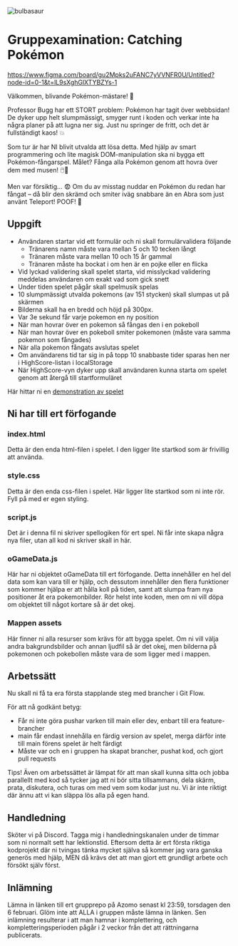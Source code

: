 ![bulbasaur](./assets/background.png)

# Gruppexamination: Catching Pokémon

https://www.figma.com/board/gu2Mpks2uFANC7yVVNFR0U/Untitled?node-id=0-1&t=lL9sXghGlXTYBZYs-1

Välkommen, blivande Pokémon-mästare! 🌟

Professor Bugg har ett STORT problem: Pokémon har tagit över webbsidan! De dyker upp helt slumpmässigt, smyger runt i koden och verkar inte ha några planer på att lugna ner sig. Just nu springer de fritt, och det är fullständigt kaos! 💥

Som tur är har NI blivit utvalda att lösa detta. Med hjälp av smart programmering och lite magisk DOM-manipulation ska ni bygga ett Pokémon-fångarspel. Målet? Fånga alla Pokémon genom att hovra över dem med musen! 🖱️🎯

Men var försiktig… 😨 Om du av misstag nuddar en Pokémon du redan har fångat – då blir den skrämd och smiter iväg snabbare än en Abra som just använt Teleport! POOF! 💨

## Uppgift

- Användaren startar vid ett formulär och ni skall formulärvalidera följande
  - Tränarens namn måste vara mellan 5 och 10 tecken långt
  - Tränaren måste vara mellan 10 och 15 år gammal
  - Tränaren måste ha bockat i om hen är en pojke eller en flicka
- Vid lyckad validering skall spelet starta, vid misslyckad validering meddelas användaren om exakt vad som gick snett
- Under tiden spelet pågår skall spelmusik spelas
- 10 slumpmässigt utvalda pokemons (av 151 stycken) skall slumpas ut på skärmen
- Bilderna skall ha en bredd och höjd på 300px.
- Var 3e sekund får varje pokemon en ny position
- När man hovrar över en pokemon så fångas den i en pokeboll
- När man hovrar över en pokeboll smiter pokemonen (måste vara samma pokemon som fångades)
- När alla pokemon fångats avslutas spelet
- Om användarens tid tar sig in på topp 10 snabbaste tider sparas hen ner i HighScore-listan i localStorage
- När HighScore-vyn dyker upp skall användaren kunna starta om spelet genom att återgå till startformuläret

Här hittar ni en [demonstration av spelet](https://drive.google.com/file/d/1XqZY1tBt95HNET9k9-ZnyZomu4RcXfEs/view?usp=sharing)

## Ni har till ert förfogande

### index.html

Detta är den enda html-filen i spelet. I den ligger lite startkod som är frivillig att använda.

### style.css

Detta är den enda css-filen i spelet. Här ligger lite startkod som ni inte rör. Fyll på med er egen styling.

### script.js

Det är i denna fil ni skriver spellogiken för ert spel. Ni får inte skapa några nya filer, utan all kod ni skriver skall in här.

### oGameData.js

Här har ni objektet oGameData till ert förfogande. Detta innehåller en hel del data som kan vara till er hjälp, och dessutom innehåller den flera funktioner som kommer hjälpa er att hålla koll på tiden, samt att slumpa fram nya positioner åt era pokemonbilder.
Rör helst inte koden, men om ni vill döpa om objektet till något kortare så är det okej.

### Mappen assets

Här finner ni alla resurser som krävs för att bygga spelet. Om ni vill välja andra bakgrundsbilder och annan ljudfil så är det okej, men bilderna på pokemonen och pokebollen måste vara de som ligger med i mappen.

## Arbetssätt

Nu skall ni få ta era första stapplande steg med brancher i Git Flow.

För att nå godkänt betyg:

- Får ni inte göra pushar varken till main eller dev, enbart till era feature-brancher
- main får endast innehålla en färdig version av spelet, merga därför inte till main förens spelet är helt färdigt
- Måste var och en i gruppen ha skapat brancher, pushat kod, och gjort pull requests

Tips! Även om arbetssättet är lämpat för att man skall kunna sitta och jobba parallellt med kod så tycker jag att ni bör sitta tillsammans, dela skärm, prata, diskutera, och turas om med vem som kodar just nu. Vi är inte riktigt där ännu att vi kan släppa lös alla på egen hand.

## Handledning

Sköter vi på Discord. Tagga mig i handledningskanalen under de timmar som ni normalt sett har lektionstid. Eftersom detta är ert första riktiga kodprojekt där ni tvingas tänka mycket själva så kommer jag vara ganska generös med hjälp, MEN då krävs det att man gjort ett grundligt arbete och försökt själv först.

## Inlämning

Lämna in länken till ert grupprepo på Azomo senast kl 23:59, torsdagen den 6 februari. Glöm inte att ALLA i gruppen måste lämna in länken. Sen inlämning resulterar i att man hamnar i komplettering, och kompletteringsperioden pågår i 2 veckor från det att rättningarna publicerats.
